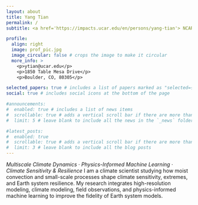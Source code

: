 ```yaml
---
layout: about
title: Yang Tian
permalink: /
subtitle: <a href='https://impacts.ucar.edu/en/persons/yang-tian'> NCAR scientist</a> 

profile:
  align: right
  image: prof_pic.jpg
  image_circular: false # crops the image to make it circular
  more_info: >
    <p>ytian@ucar.edu</p>
    <p>1850 Table Mesa Drive</p>
    <p>Boulder, CO, 80305</p>

selected_papers: true # includes a list of papers marked as "selected={true}"
social: true # includes social icons at the bottom of the page

#announcements:
#  enabled: true # includes a list of news items
#  scrollable: true # adds a vertical scroll bar if there are more than 3 news items
#  limit: 5 # leave blank to include all the news in the `_news` folder

#latest_posts:
#  enabled: true
#  scrollable: true # adds a vertical scroll bar if there are more than 3 new posts items
#  limit: 3 # leave blank to include all the blog posts
---
```

*Multiscale Climate Dynamics* · *Physics-Informed Machine Learning* · *Climate Sensitivity & Resilience*
I am a climate scientist studying how moist convection and small-scale processes 
shape climate sensitivity, extremes, and Earth system resilience. My research 
integrates high-resolution modeling, climate modeling, field observations, 
and physics-informed machine learning to improve the fidelity of Earth system models.
